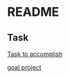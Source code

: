 # README

## Task

[Task to accomplish](https://learn.freecodecamp.org/responsive-web-design/responsive-web-design-projects/build-a-survey-form/)  

[goal project](https://codepen.io/freeCodeCamp/full/VPaoNP)